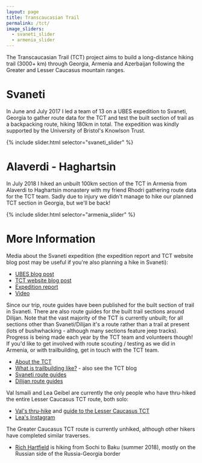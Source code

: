 ```yaml
---
layout: page
title: Transcaucasian Trail
permalink: /tct/
image_sliders:
  - svaneti_slider
  - armenia_slider
---
```

The Transcaucasian Trail (TCT) project aims to build a long-distance hiking trail (3000+ km) through Georgia, Armenia and Azerbaijan following the Greater and Lesser Caucasus mountain ranges.

# Svaneti
In June and July 2017 I led a team of 13 on a UBES expedition to Svaneti, Georgia to gather route data for the TCT and test the built section of trail as a backpacking route, hiking 180km in total. The expedition was kindly supported by the University of Bristol's Knowlson Trust.

{% include slider.html selector="svaneti_slider" %}

# Alaverdi - Haghartsin
In July 2018 I hiked an unbuilt 100km section of the TCT in Armenia from Alaverdi to Haghartsin monastery with my friend Rhodri gathering route data for the TCT team. Sadly due to injury we didn't manage to hike our planned TCT section in Georgia, but we'll be back!

{% include slider.html selector="armenia_slider" %}

# More Information
Media about the Svaneti expedition (the expedition report and TCT website blog post may be useful if you're also planning a hike in Svaneti):
* [UBES blog post](https://www.ubes.co.uk/2017/10/10/georgia-tct-expedition-2017/)
* [TCT website blog post](https://transcaucasiantrail.org/en/news/trip-report-university-of-bristol-students-on-the-tct/)
* [Expedition report](https://drive.google.com/file/d/1LvphBVFmNrSdpPSneGse3QU-y5EuGFb4/view?usp=sharing)
* [Video](https://www.youtube.com/watch?v=dwAOhqx-_E8)

Since our trip, route guides have been published for the built section of trail in Svaneti. There are also route guides for the built trail sections around Dilijan. Note that the vast majority of the TCT is currently unbuilt; for all sections other than Svaneti/Dilijan it's a route rather than a trail at present (lots of bushwhacking - although many sections feature jeep tracks). Progress is being made each year by the TCT team and volunteers though! If you'd like to get involved with route scouting / testing as we did in Armenia, or with trailbuilding, get in touch with the TCT team.
* [About the TCT](https://transcaucasiantrail.org/en/about/)
* [What is trailbuilding like?](https://www.sidetracked.com/fieldjournal/making-the-transcaucasian-trail/) - also see the TCT blog
* [Svaneti route guides](https://transcaucasiantrail.org/en/hike/upper-svaneti-georgia/)
* [Dilijan route guides](https://transcaucasiantrail.org/en/hike/dilijan-national-park-armenia/)

Val Ismaili and Lea Geibel are currently the only people who have thru-hiked the entire Lesser Caucasus TCT route, both solo:
* [Val's thru-hike](https://valismaili.org/tct-17) and [guide to the Lesser Caucasus TCT](https://valismaili.org/advice-to-future-tcters)
* [Lea's Instagram](https://www.instagram.com/leainderwelt/)

The Greater Caucasus TCT route is currently unhiked, although other hikers have completed similar traverses.
* [Rich Hartfield](https://www.instagram.com/richhartfield/) is hiking from Sochi to Baku (summer 2018), mostly on the Russian side of the Russia-Georgia border
